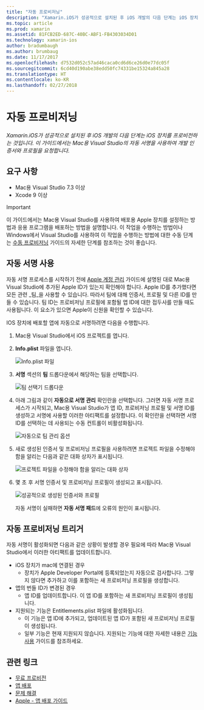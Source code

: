 ```yaml
---
title: "자동 프로비저닝"
description: "Xamarin.iOS가 성공적으로 설치된 후 iOS 개발의 다음 단계는 iOS 장치를 프로비전하는 것입니다. 이 가이드에서는 Mac용 Visual Studio의 자동 서명을 사용하여 개발 인증서와 프로필을 요청합니다."
ms.topic: article
ms.prod: xamarin
ms.assetid: 81FCB2ED-687C-40BC-ABF1-FB4303034D01
ms.technology: xamarin-ios
author: bradumbaugh
ms.author: brumbaug
ms.date: 11/17/2017
ms.openlocfilehash: d7532d052c57ad46caca0cd6d6ce26d0e77dc05f
ms.sourcegitcommit: 6cd40d190abe38edd50fc74331be15324a845a28
ms.translationtype: HT
ms.contentlocale: ko-KR
ms.lasthandoff: 02/27/2018
---
```

# <a name="automatic-provisioning"></a>자동 프로비저닝

_Xamarin.iOS가 성공적으로 설치된 후 iOS 개발의 다음 단계는 iOS 장치를 프로비전하는 것입니다. 이 가이드에서는 Mac용 Visual Studio의 자동 서명을 사용하여 개발 인증서와 프로필을 요청합니다._

## <a name="requirements"></a>요구 사항

- Mac용 Visual Studio 7.3 이상
- Xcode 9 이상

> [!IMPORTANT]
>  이 가이드에서는 Mac용 Visual Studio를 사용하여 배포용 Apple 장치를 설정하는 방법과 응용 프로그램을 배포하는 방법을 설명합니다. 이 작업을 수행하는 방법이나 Windows에서 Visual Studio를 사용하여 이 작업을 수행하는 방법에 대한 수동 단계는 [수동 프로비저닝](~/ios/get-started/installation/device-provisioning/manual-provisioning.md) 가이드의 자세한 단계를 참조하는 것이 좋습니다.

## <a name="enabling-automatic-signing"></a>자동 서명 사용

자동 서명 프로세스를 시작하기 전에 [Apple 계정 관리](~/cross-platform/macios/apple-account-management.md) 가이드에 설명된 대로 Mac용 Visual Studio에 추가된 Apple ID가 있는지 확인해야 합니다. Apple ID를 추가했다면 모든 관련 _팀_을 사용할 수 있습니다. 따라서 팀에 대해 인증서, 프로필 및 다른 ID를 만들 수 있습니다. 팀 ID는 프로비저닝 프로필에 포함될 앱 ID에 대한 접두사를 만들 때도 사용됩니다. 이 요소가 있으면 Apple이 신원을 확인할 수 있습니다.

IOS 장치에 배포할 앱에 자동으로 서명하려면 다음을 수행합니다.

1. Mac용 Visual Studio에서 iOS 프로젝트를 엽니다.

2. **Info.plist** 파일을 엽니다.

    ![Info.plist 파일](automatic-provisioning-images/image1.png)

3. **서명** 섹션의 **팀** 드롭다운에서 해당하는 팀을 선택합니다.

    ![팀 선택기 드롭다운](automatic-provisioning-images/image2.png)

4. 아래 그림과 같이 **자동으로 서명 관리** 확인란을 선택합니다. 그러면 자동 서명 프로세스가 시작되고, Mac용 Visual Studio가 앱 ID, 프로비저닝 프로필 및 서명 ID를 생성하고 서명에 사용할 이러한 아티팩트를 설정합니다. 이 확인란을 선택하면 서명 ID를 선택하는 데 사용되는 수동 컨트롤이 비활성화됩니다.

    ![자동으로 팀 관리 옵션](automatic-provisioning-images/image3.png)

5. 새로 생성된 인증서 및 프로비저닝 프로필을 사용하려면 프로젝트 파일을 수정해야 함을 알리는 다음과 같은 대화 상자가 표시됩니다.

    ![프로젝트 파일을 수정해야 함을 알리는 대화 상자](automatic-provisioning-images/image4.png)

6. 몇 초 후 서명 인증서 및 프로비저닝 프로필이 생성되고 표시됩니다.

    ![성공적으로 생성된 인증서와 프로필](automatic-provisioning-images/image5.png)

    자동 서명이 실패하면 **자동 서명 패드**에 오류의 원인이 표시됩니다.

## <a name="triggering-automatic-provisioning"></a>자동 프로비저닝 트리거

자동 서명이 활성화되면 다음과 같은 상황이 발생할 경우 필요에 따라 Mac용 Visual Studio에서 이러한 아티팩트를 업데이트합니다.

* iOS 장치가 mac에 연결된 경우
    - 장치가 Apple Developer Portal에 등록되었는지 자동으로 검사합니다. 그렇지 않다면 추가하고 이를 포함하는 새 프로비저닝 프로필을 생성합니다.
* 앱의 번들 ID가 변경된 경우
    - 앱 ID를 업데이트합니다. 이 앱 ID를 포함하는 새 프로비저닝 프로필이 생성됩니다.
* 지원되는 기능은 Entitlements.plist 파일에 활성화됩니다.
    - 이 기능은 앱 ID에 추가되고, 업데이트된 앱 ID가 포함된 새 프로비저닝 프로필이 생성됩니다.
    - 일부 기능은 현재 지원되지 않습니다. 지원되는 기능에 대한 자세한 내용은 [기능 사용](~/ios/deploy-test/provisioning/capabilities/index.md) 가이드를 참조하세요.


## <a name="related-links"></a>관련 링크

- [무료 프로비전](~/ios/get-started/installation/device-provisioning/free-provisioning.md)
- [앱 배포](~/ios/deploy-test/app-distribution/index.md)
- [문제 해결](~/ios/deploy-test/troubleshooting.md)
- [Apple - 앱 배포 가이드](https://developer.apple.com/library/ios/documentation/IDEs/Conceptual/AppDistributionGuide/Introduction/Introduction.html)
